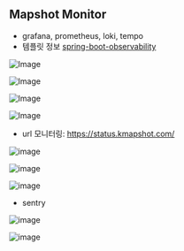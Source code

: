 ## Mapshot Monitor

- grafana, prometheus, loki, tempo
- 템플릿 정보 [spring-boot-observability](https://github.com/blueswen/spring-boot-observability)

![Image](https://github.com/user-attachments/assets/1ab115d9-eb2a-4b45-8d7c-47ab937129c9)

![Image](https://github.com/user-attachments/assets/2248198c-6d03-4b52-b089-9b9d711b9ec1)

![Image](https://github.com/user-attachments/assets/83677f49-5b4d-4fe2-b334-b7b53c6b2e0b)

![Image](https://github.com/user-attachments/assets/fe058ab8-bbee-40dd-8f58-81c4b890163e)

- url 모니터링: https://status.kmapshot.com/
  
![image](https://github.com/user-attachments/assets/bf9ad5d9-7355-4fc2-b063-91360e083883)

![image](https://github.com/user-attachments/assets/1a1153b3-f052-4df2-a8fe-98bbceffe97c)

![image](https://github.com/user-attachments/assets/fd734cce-2181-4994-bf70-27c2fc7b509b)

- sentry

![image](https://github.com/user-attachments/assets/57e86b92-8205-4f9e-8c30-f5aa06d95acf)

![image](https://github.com/user-attachments/assets/43f10201-09ab-4367-8fe3-5eb2616294e1)
